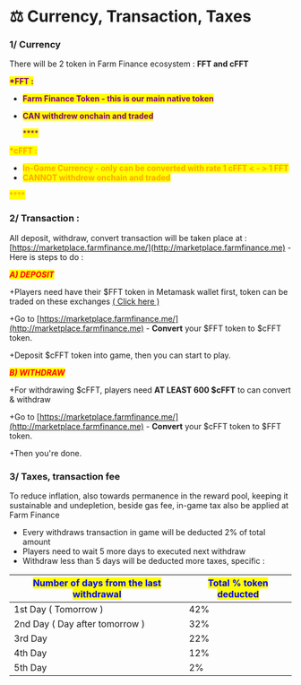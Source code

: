 # ⚖ Currency, Transaction, Taxes



### 1/ Currency

There will be 2 token in Farm Finance ecosystem : **FFT and cFFT**

<mark style="color:purple;">**\*FFT :**</mark>&#x20;

* <mark style="color:purple;">**Farm Finance Token - this is our main native token**</mark>
*   <mark style="color:purple;">**CAN withdrew onchain and traded**</mark>

    <mark style="color:purple;">****</mark>

<mark style="color:orange;">**\*cFFT :**</mark> &#x20;

* <mark style="color:orange;">**In-Game Currency - only can be converted with rate 1 cFFT < - > 1 FFT**</mark>
* <mark style="color:orange;">**CANNOT withdrew onchain and traded**</mark>

<mark style="color:orange;">****</mark>

### 2/ Transaction :

All deposit, withdraw, convert transaction will be taken place at : [https://marketplace.farmfinance.me/](http://marketplace.farmfinance.me) - Here is steps to do :

_<mark style="color:red;">**A) DEPOSIT**</mark>_

\+Players need have their $FFT token in Metamask wallet first, token can be traded on these exchanges [( Click here )](official-infomation.md)

\+Go to [https://marketplace.farmfinance.me/](http://marketplace.farmfinance.me) - **Convert** your $FFT token to $cFFT token.

\+Deposit $cFFT token into game, then you can start to play.

_<mark style="color:red;">**B) WITHDRAW**</mark>_

\+For withdrawing $cFFT, players need **AT LEAST 600 $cFFT** to can convert & withdraw

\+Go to [https://marketplace.farmfinance.me/](http://marketplace.farmfinance.me) - **Convert** your $cFFT token to $FFT token.

\+Then you're done.



### 3/ Taxes, transaction fee

To reduce inflation, also towards permanence in the reward pool, keeping it sustainable and undepletion, beside gas fee, in-game tax also be applied at Farm Finance

* Every withdraws transaction in game will be deducted 2% of total amount
* Players need to wait 5 more days to executed next withdraw
* Withdraw less than 5 days will be deducted more taxes, specific :&#x20;

| <mark style="color:blue;">Number of days from the last withdrawal</mark> | <mark style="color:blue;">Total % token deducted</mark> |
| ------------------------------------------------------------------------ | ------------------------------------------------------- |
| 1st Day ( Tomorrow )                                                     | 42%                                                     |
| 2nd Day ( Day after tomorrow )                                           | 32%                                                     |
| 3rd Day                                                                  | 22%                                                     |
| 4th Day                                                                  | 12%                                                     |
| 5th Day                                                                  | 2%                                                      |
